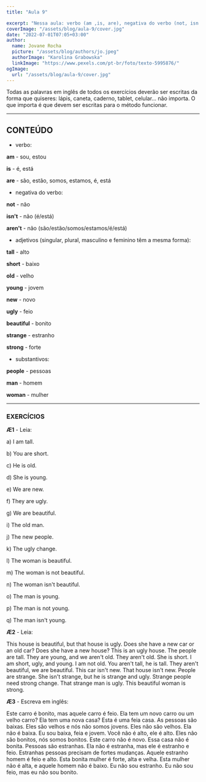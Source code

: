 ```yaml
---
title: "Aula 9"

excerpt: "Nessa aula: verbo (am ,is, are), negativa do verbo (not, isn't, aren't), adjetivos (tall, short, old, young new, ugly, beautiful, strange), substantivos (people, man, woman)."
coverImage: "/assets/blog/aula-9/cover.jpg"
date: "2022-07-01T07:05+03:00"
author:
  name: Jovane Rocha
  picture: "/assets/blog/authors/jo.jpeg"
  authorImage: "Karolina Grabowska"
  linkImage: "https://www.pexels.com/pt-br/foto/texto-5995876/"
ogImage:
  url: "/assets/blog/aula-9/cover.jpg"
---
```


Todas as palavras em inglês de todos os exercícios deverão ser escritas da forma que quiseres:
lápis, caneta, caderno, tablet, celular... não importa. O que importa é
que devem ser escritas para o método funcionar.

---

## CONTEÚDO

- verbo:

**am** - sou, estou

**is** - é, está

**are** - são, estão, somos, estamos, é, está

- negativa do verbo:

**not** - não

**isn't** - não (é/está)

**aren't** - não (são/estão/somos/estamos/é/está)

- adjetivos (singular, plural, masculino e feminino têm a mesma forma):

**tall** - alto

**short** - baixo

**old** - velho

**young** - jovem

**new** - novo

**ugly** - feio

**beautiful** - bonito

**strange** - estranho

**strong** - forte

- substantivos:

**people** - pessoas

**man** - homem

**woman** - mulher

---

### EXERCÍCIOS

**Æ1** - Leia:

a) I am tall.

b) You are short.

c) He is old.

d) She is young.

e) We are new.

f) They are ugly.

g) We are beautiful.

i) The old man.

j) The new people.

k) The ugly change.

l) The woman is beautiful.

m) The woman is not beautiful.

n) The woman isn't beautiful.

o) The man is young.

p) The man is not young.

q) The man isn't young.

**Æ2** - Leia:

This house is beautiful, but that house is ugly.
Does she have a new car or an old car? Does she have a new house? This
is an ugly house. The people are tall. They are young, and we aren't old.
They aren't old. She is short. I am short, ugly, and young. I am not
old. You
aren't tall, he is tall. They aren't beautiful, we are beautiful. This car
isn't new. That house isn't new. People are strange. She isn't strange,
but he is strange and ugly. Strange people need strong change. That strange
man is ugly. This beautiful woman is strong.

**Æ3** - Escreva em inglês:

Este carro é bonito, mas aquele carro é feio. Ela tem um novo carro ou um velho carro? Ela tem uma nova casa? Esta é uma feia casa. As pessoas são baixas. Eles são velhos e nós não somos jovens. Eles não são velhos. Ela não é baixa. Eu sou baixa, feia e jovem. Você não é alto, ele é alto. Eles não são bonitos, nós somos bonitos. Este carro não é novo. Essa casa não é bonita. Pessoas são estranhas. Ela não é estranha, mas ele é estranho e feio. Estranhas pessoas precisam de fortes mudanças. Aquele estranho homem é feio e alto. Esta bonita mulher é forte, alta e velha. Esta mulher não é alta, e aquele homem não é baixo. Eu não sou estranho. Eu não sou feio, mas eu não sou bonito.
